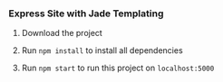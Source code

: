 ### Express Site with Jade Templating

1. Download the project

2. Run `npm install` to install all dependencies

3. Run `npm start` to run this project on `localhost:5000`

